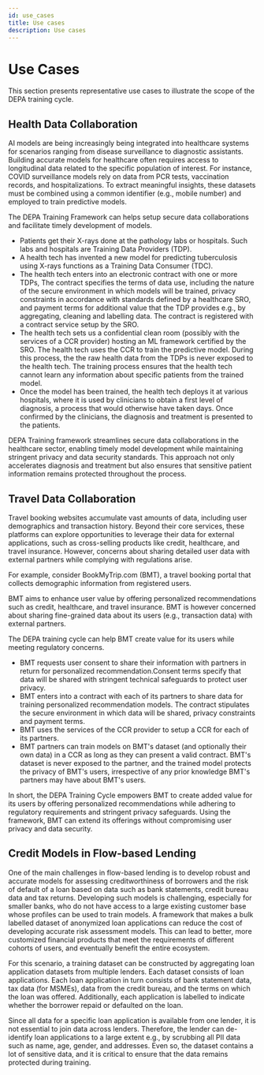 ```yaml
---
id: use_cases
title: Use cases
description: Use cases
---
```


# Use Cases

This section presents representative use cases to illustrate the scope of the DEPA training cycle.

## Health Data Collaboration

AI models are being increasingly being integrated into healthcare systems for scenarios ranging from disease surveillance to diagnostic assistants. Building accurate models for healthcare often requires access to longitudinal data related to the specific population of interest. For instance, COVID surveillance models rely on data from PCR tests, vaccination records, and hospitalizations. To extract meaningful insights, these datasets must be combined using a common identifier (e.g., mobile number) and employed to train predictive models.

The DEPA Training Framework can helps setup secure data collaborations and facilitate timely development of models.

- Patients get their X-rays done at the pathology labs or hospitals. Such labs and hospitals are Training Data Providers (TDP).
- A health tech has invented a new model for predicting tuberculosis using X-rays functions as a Training Data Consumer (TDC).
- The health tech enters into an electronic contract with one or more TDPs, The contract specifies the terms of data use, including the nature of the secure environment in which models will be trained, privacy constraints in accordance with standards defined by a healthcare SRO, and payment terms for additional value that the TDP provides e.g., by aggregating, cleaning and labelling data. The contract is registered with a contract service setup by the SRO.
- The health tech sets us a confidential clean room (possibly with the services of a CCR provider) hosting an ML framework certified by the SRO. The health tech uses the CCR to train the predictive model. During this process, the the raw health data from the TDPs is never exposed to the health tech. The training process ensures that the health tech cannot learn any information about specific patients from the trained model.
- Once the model has been trained, the health tech deploys it at various hospitals, where it is used by clinicians to obtain a first level of diagnosis, a process that would otherwise have taken days. Once confirmed by the clinicians, the diagnosis and treatment is presented to the patients.

DEPA Training framework streamlines secure data collaborations in the healthcare sector, enabling timely model development while maintaining stringent privacy and data security standards. This approach not only accelerates diagnosis and treatment but also ensures that sensitive patient information remains protected throughout the process.

## Travel Data Collaboration

Travel booking websites accumulate vast amounts of data, including user demographics and transaction history. Beyond their core services, these platforms can explore opportunities to leverage their data for external applications, such as cross-selling products like credit, healthcare, and travel insurance. However, concerns about sharing detailed user data with external partners while complying with regulations arise.

For example, consider BookMyTrip.com (BMT), a travel booking portal that collects demographic information from registered users.

BMT aims to enhance user value by offering personalized recommendations such as credit, healthcare, and travel insurance. BMT is however concerned about sharing fine-grained data about its users (e.g., transaction data) with external partners.

The DEPA training cycle can help BMT create value for its users while meeting regulatory concerns.

- BMT requests user consent to share their information with partners in return for personalized recommendation.Consent terms specify that data will be shared with stringent technical safeguards to protect user privacy.
- BMT enters into a contract with each of its partners to share data for training personalized recommendation models. The contract stipulates the secure environment in which data will be shared, privacy constraints and payment terms.
- BMT uses the services of the CCR provider to setup a CCR for each of its partners.
- BMT partners can train models on BMT's dataset (and optionally their own data) in a CCR as long as they can present a valid contract. BMT's dataset is never exposed to the partner, and the trained model protects the privacy of BMT's users, irrespective of any prior knowledge BMT's partners may have about BMT's users.

In short, the DEPA Training Cycle empowers BMT to create added value for its users by offering personalized recommendations while adhering to regulatory requirements and stringent privacy safeguards. Using the framework, BMT can extend its offerings without compromising user privacy and data security.

## Credit Models in Flow-based Lending

One of the main challenges in flow-based lending is to develop robust and accurate models for assessing creditworthiness of borrowers and the risk of default of a loan based on data such as bank statements, credit bureau data and tax returns. Developing such models is challenging, especially for smaller banks, who do not have access to a large existing customer base whose profiles can be used to train models. A framework that makes a bulk labelled dataset of anonymized loan applications can reduce the cost of developing accurate risk assessment models. This can lead to better, more customized financial products that meet the requirements of different cohorts of users, and eventually benefit the entire ecosystem.

For this scenario, a training dataset can be constructed by aggregating loan application datasets from multiple lenders. Each dataset consists of loan applications. Each loan application in turn consists of bank statement data, tax data (for MSMEs), data from the credit bureau, and the terms on which the loan was offered. Additionally, each application is labelled to indicate whether the borrower repaid or defaulted on the loan.

Since all data for a specific loan application is available from one lender, it is not essential to join data across lenders. Therefore, the lender can de-identify loan applications to a large extent e.g., by scrubbing all PII data such as name, age, gender, and addresses. Even so, the dataset contains a lot of sensitive data, and it is critical to ensure that the data remains protected during training.
